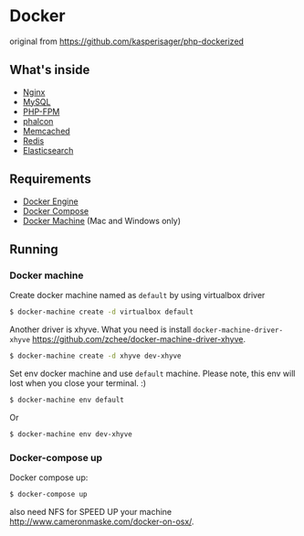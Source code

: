 # Docker
original from https://github.com/kasperisager/php-dockerized

## What's inside

* [Nginx](http://nginx.org/)
* [MySQL](http://www.mysql.com/)
* [PHP-FPM](http://php-fpm.org/)
* [phalcon](https://github.com/phalcon/cphalcon)
* [Memcached](http://memcached.org/)
* [Redis](http://redis.io/)
* [Elasticsearch](http://www.elasticsearch.org/)

## Requirements

* [Docker Engine](https://docs.docker.com/installation/)
* [Docker Compose](https://docs.docker.com/compose/)
* [Docker Machine](https://docs.docker.com/machine/) (Mac and Windows only)
## Running

### Docker machine
Create docker machine named as `default` by using virtualbox driver
```sh
$ docker-machine create -d virtualbox default
```

Another driver is xhyve. What you need is install `docker-machine-driver-xhyve` https://github.com/zchee/docker-machine-driver-xhyve.
```sh
$ docker-machine create -d xhyve dev-xhyve
```

Set env docker machine and use `default` machine. Please note, this env will lost when you close your terminal. :)
```sh
$ docker-machine env default
```

Or

```sh
$ docker-machine env dev-xhyve
```

### Docker-compose up
Docker compose up:

```sh
$ docker-compose up
```

also need NFS for SPEED UP your machine http://www.cameronmaske.com/docker-on-osx/.
